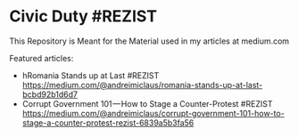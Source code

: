 # Civic Duty #REZIST
 
This Repository is Meant for the Material used in my articles at medium.com

Featured articles:
* hRomania Stands up at Last #REZIST https://medium.com/@andreimiclaus/romania-stands-up-at-last-bcbd92b1d6d7
* Corrupt Government 101 — How to Stage a Counter-Protest #REZIST https://medium.com/@andreimiclaus/corrupt-government-101-how-to-stage-a-counter-protest-rezist-6839a5b3fa56
